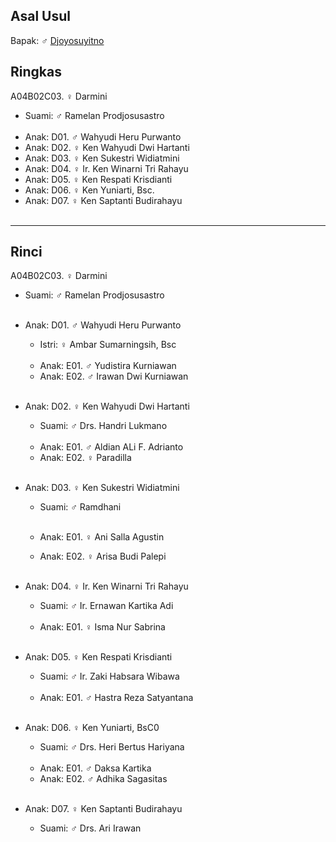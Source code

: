 ## Asal Usul

Bapak: ♂ [Djoyosuyitno][up] 

## Ringkas

A04B02C03. ♀ Darmini
	<br/>

*	Suami: ♂ Ramelan Prodjosusastro
	<br/><br/>
*	Anak: D01. ♂ Wahyudi Heru Purwanto
*	Anak: D02. ♀ Ken Wahyudi Dwi Hartanti
*	Anak: D03. ♀ Ken Sukestri  Widiatmini
*	Anak: D04. ♀ Ir. Ken Winarni Tri Rahayu 
*	Anak: D05. ♀ Ken Respati Krisdianti
*	Anak: D06. ♀ Ken Yuniarti, Bsc.
*	Anak: D07. ♀ Ken Saptanti Budirahayu 
	<br/><br/>

-- -- --

## Rinci

A04B02C03. ♀ Darmini
	<br/>

*	Suami: ♂ Ramelan Prodjosusastro
	<br/><br/>

*	Anak: D01. ♂ Wahyudi Heru Purwanto
	*	Istri: ♀ Ambar Sumarningsih, Bsc
	<br/><br/>
	*	Anak: E01. ♂ Yudistira Kurniawan
	*	Anak: E02. ♂ Irawan Dwi Kurniawan
	<br/><br/>

*	Anak: D02. ♀ Ken Wahyudi Dwi Hartanti
	*	Suami: ♂ Drs. Handri Lukmano
	<br/><br/>
	*	Anak: E01. ♂ Aldian ALi F. Adrianto
	*	Anak: E02. ♀ Paradilla
	<br/><br/>

*	Anak: D03. ♀ Ken Sukestri  Widiatmini
	*	Suami: ♂ Ramdhani
	<br/><br/>

	*	Anak: E01. ♀ Ani Salla Agustin
	*	Anak: E02. ♀ Arisa Budi Palepi
	<br/><br/>

*	Anak: D04. ♀ Ir. Ken Winarni Tri Rahayu 
	*	Suami: ♂ Ir. Ernawan Kartika Adi
	<br/><br/>
	*	Anak: E01. ♀ Isma Nur Sabrina
	<br/><br/>

*	Anak: D05. ♀ Ken Respati Krisdianti
	*	Suami: ♂ Ir. Zaki Habsara Wibawa
	<br/><br/>
	*	Anak: E01. ♂ Hastra Reza Satyantana
	<br/><br/>

*	Anak: D06. ♀ Ken Yuniarti, BsC0
	*	Suami: ♂ Drs. Heri Bertus Hariyana
	<br/><br/>
	*	Anak: E01. ♂ Daksa Kartika
	*	Anak: E02. ♂ Adhika Sagasitas
	<br/><br/>

*	Anak: D07. ♀ Ken Saptanti Budirahayu 
	*	Suami: ♂ Drs. Ari Irawan
	<br/><br/>

[up]: https://github.com/epsi-rns/gitodipuro/blob/master/tree/A04/B02.md

